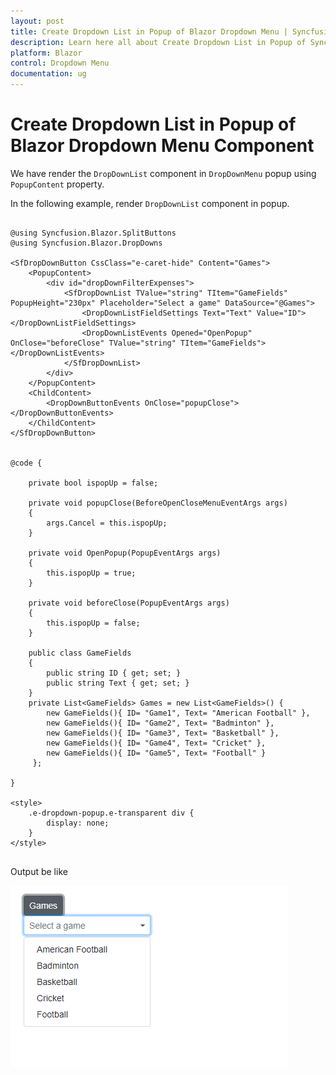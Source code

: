 ```yaml
---
layout: post
title: Create Dropdown List in Popup of Blazor Dropdown Menu | Syncfusion
description: Learn here all about Create Dropdown List in Popup of Syncfusion Blazor Dropdown Menu component and more.
platform: Blazor
control: Dropdown Menu
documentation: ug
---
```


# Create Dropdown List in Popup of Blazor Dropdown Menu Component

We have render the `DropDownList` component in `DropDownMenu` popup using `PopupContent` property.

In the following example, render `DropDownList` component in popup.

```cshtml

@using Syncfusion.Blazor.SplitButtons
@using Syncfusion.Blazor.DropDowns

<SfDropDownButton CssClass="e-caret-hide" Content="Games">
    <PopupContent>
        <div id="dropDownFilterExpenses">
            <SfDropDownList TValue="string" TItem="GameFields" PopupHeight="230px" Placeholder="Select a game" DataSource="@Games">
                <DropDownListFieldSettings Text="Text" Value="ID"></DropDownListFieldSettings>
                <DropDownListEvents Opened="OpenPopup" OnClose="beforeClose" TValue="string" TItem="GameFields"></DropDownListEvents>
            </SfDropDownList>
        </div>
    </PopupContent>
    <ChildContent>
        <DropDownButtonEvents OnClose="popupClose"></DropDownButtonEvents>
    </ChildContent>
</SfDropDownButton>


@code {

    private bool ispopUp = false;

    private void popupClose(BeforeOpenCloseMenuEventArgs args)
    {
        args.Cancel = this.ispopUp;
    }

    private void OpenPopup(PopupEventArgs args)
    {
        this.ispopUp = true;
    }

    private void beforeClose(PopupEventArgs args)
    {
        this.ispopUp = false;
    }

    public class GameFields
    {
        public string ID { get; set; }
        public string Text { get; set; }
    }
    private List<GameFields> Games = new List<GameFields>() {
        new GameFields(){ ID= "Game1", Text= "American Football" },
        new GameFields(){ ID= "Game2", Text= "Badminton" },
        new GameFields(){ ID= "Game3", Text= "Basketball" },
        new GameFields(){ ID= "Game4", Text= "Cricket" },
        new GameFields(){ ID= "Game5", Text= "Football" }
     };

}

<style>
    .e-dropdown-popup.e-transparent div {
        display: none;
    }
</style>


```

Output be like

![Creating DropDown List in Popup of Blazor DropDownMenu](./../images/blazor-dropdownmenu-create-dropdownlist.png)